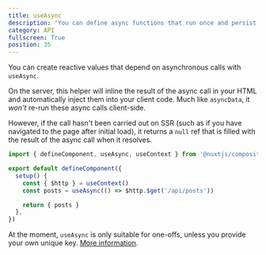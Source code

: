 ```yaml
---
title: useAsync
description: 'You can define async functions that run once and persist the data on client-side.'
category: API
fullscreen: True
position: 35
---
```


You can create reactive values that depend on asynchronous calls with `useAsync`.

On the server, this helper will inline the result of the async call in your HTML and automatically inject them into your client code. Much like `asyncData`, it _won't_ re-run these async calls client-side.

However, if the call hasn't been carried out on SSR (such as if you have navigated to the page after initial load), it returns a `null` ref that is filled with the result of the async call when it resolves.

```ts
import { defineComponent, useAsync, useContext } from '@nuxtjs/composition-api'

export default defineComponent({
  setup() {
    const { $http } = useContext()
    const posts = useAsync(() => $http.$get('/api/posts'))

    return { posts }
  },
})
```

<alert>

At the moment, `useAsync` is only suitable for one-offs, unless you provide your own unique key. [More information](/getting-started/gotchas#keyed-functions).

</alert>